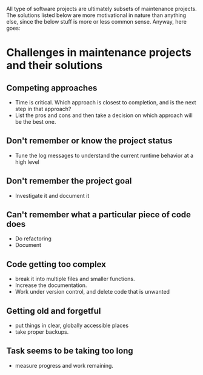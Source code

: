 All type of software projects are ultimately subsets of maintenance projects.
The solutions listed below are more motivational in nature than anything else, since the below stuff is more or less common sense.
Anyway, here goes:

# Challenges in maintenance projects and their solutions

## Competing approaches
- Time is critical. Which approach is closest to completion, and is the next step in that approach?
- List the pros and cons and then take a decision on which approach will be the best one.

## Don't remember or know the project status
- Tune the log messages to understand the current runtime behavior at a high level 

## Don't remember the project goal
- Investigate it and document it

## Can't remember what a particular piece of code does
- Do refactoring
- Document

## Code getting too complex
- break it into multiple files and smaller functions. 
- Increase the documentation.
- Work under version control, and delete code that is unwanted

## Getting old and forgetful
- put things in clear, globally accessible places
- take proper backups.

## Task seems to be taking too long
- measure progress and work remaining.
